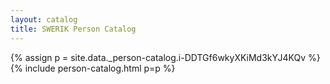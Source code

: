 ```yaml
---
layout: catalog
title: SWERIK Person Catalog
---
```

{% assign p = site.data._person-catalog.i-DDTGf6wkyXKiMd3kYJ4KQv %}
{% include person-catalog.html p=p %}

